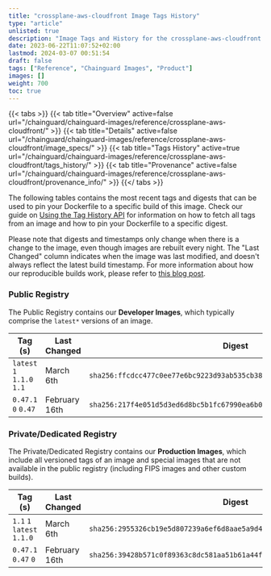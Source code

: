 ```yaml
---
title: "crossplane-aws-cloudfront Image Tags History"
type: "article"
unlisted: true
description: "Image Tags and History for the crossplane-aws-cloudfront Chainguard Image"
date: 2023-06-22T11:07:52+02:00
lastmod: 2024-03-07 00:51:54
draft: false
tags: ["Reference", "Chainguard Images", "Product"]
images: []
weight: 700
toc: true
---
```


{{< tabs >}}
{{< tab title="Overview" active=false url="/chainguard/chainguard-images/reference/crossplane-aws-cloudfront/" >}}
{{< tab title="Details" active=false url="/chainguard/chainguard-images/reference/crossplane-aws-cloudfront/image_specs/" >}}
{{< tab title="Tags History" active=true url="/chainguard/chainguard-images/reference/crossplane-aws-cloudfront/tags_history/" >}}
{{< tab title="Provenance" active=false url="/chainguard/chainguard-images/reference/crossplane-aws-cloudfront/provenance_info/" >}}
{{</ tabs >}}

The following tables contains the most recent tags and digests that can be used to pin your Dockerfile to a specific build of this image. Check our guide on [Using the Tag History API](/chainguard/chainguard-images/using-the-tag-history-api/) for information on how to fetch all tags from an image and how to pin your Dockerfile to a specific digest.

Please note that digests and timestamps only change when there is a change to the image, even though images are rebuilt every night. The "Last Changed" column indicates when the image was last modified, and doesn't always reflect the latest build timestamp. For more information about how our reproducible builds work, please refer to [this blog post](https://www.chainguard.dev/unchained/reproducing-chainguards-reproducible-image-builds).

### Public Registry
The Public Registry contains our **Developer Images**, which typically comprise the `latest*` versions of an image.

| Tag (s)                     | Last Changed  | Digest                                                                    |
|-----------------------------|---------------|---------------------------------------------------------------------------|
|  `latest` `1` `1.1.0` `1.1` | March 6th     | `sha256:ffcdcc477c0ee77e6bc9223d93ab535cb389a61e0530639a48bc7a6ddc0c1af5` |
|  `0.47.1` `0` `0.47`        | February 16th | `sha256:217f4e051d5d3ed6d8bc5b1fc67990ea6b0c37b4604420aa3bd48b3cbe9adda3` |


### Private/Dedicated Registry
The Private/Dedicated Registry contains our **Production Images**, which include all versioned tags of an image and special images that are not available in the public registry (including FIPS images and other custom builds).

| Tag (s)                     | Last Changed  | Digest                                                                    |
|-----------------------------|---------------|---------------------------------------------------------------------------|
|  `1.1` `1` `latest` `1.1.0` | March 6th     | `sha256:2955326cb19e5d807239a6ef6d8aae5a9d430321f927f74c44e92422bd4e893d` |
|  `0.47.1` `0.47` `0`        | February 16th | `sha256:39428b571c0f89363c8dc581aa51b61a44f50bd998939870c71a87565e214608` |

